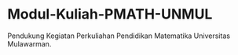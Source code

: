 # Modul-Kuliah-PMATH-UNMUL
Pendukung Kegiatan Perkuliahan Pendidikan Matematika Universitas Mulawarman.
